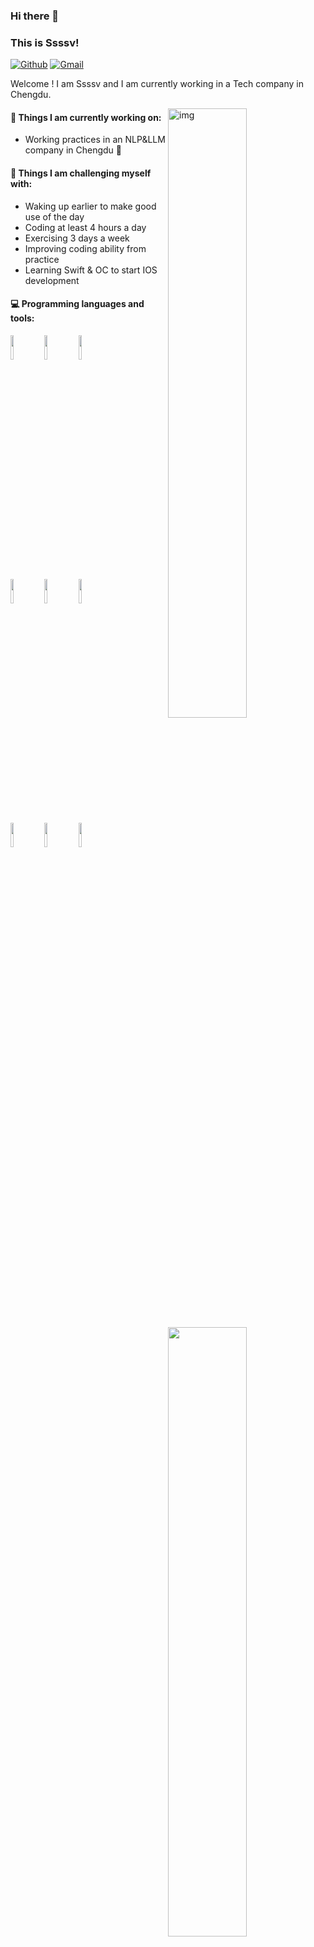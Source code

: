 ### Hi there 👋 
### This is Ssssv!
 
[![Github](https://img.shields.io/badge/-Github-000?style=flat&logo=Github&logoColor=white)](https://github.com/Ssssv11)
[![Gmail](https://img.shields.io/badge/-outlook-c14438?style=flat&logo=Gmail&logoColor=white)](mailto:ssssv111@outlook.com)
 
Welcome ! I am Ssssv and I am currently working in a Tech company in Chengdu.
 
<img align="right" alt="img" src="https://i.giphy.com/RThN0hOS2GO4M.gif" width="50%" height="auto" />
 
 
#### 🌱 Things I am currently working on: 
- Working practices in an NLP&LLM company in Chengdu 🚀 
 
#### :muscle: Things I am challenging myself with:
- Waking up earlier to make good use of the day
- Coding at least 4 hours a day
- Exercising 3 days a week
- Improving coding ability from practice
- Learning Swift & OC to start IOS development
 
#### :computer: Programming languages and tools: 
<p>
	<img width="50%" align="right" src="https://github-readme-stats.vercel.app/api?username=Ssssv11&show_icons=true&hide_border=true" />
 
<code><img width="10%" src="https://www.vectorlogo.zone/logos/java/java-ar21.svg"></code>
<code><img width="10%" src="https://www.vectorlogo.zone/logos/springio/springio-ar21.svg"></code>
<code><img width="10%" src="https://www.vectorlogo.zone/logos/swift/swift-ar21.svg"></code>
<br />
<code><img width="10%" src="https://www.vectorlogo.zone/logos/mysql/mysql-ar21.svg"></code>
<code><img width="10%" src="https://www.vectorlogo.zone/logos/redis/redis-ar21.svg"></code>
<code><img width="10%" src="https://www.vectorlogo.zone/logos/mongodb/mongodb-ar21.svg"></code>
<br />
<code><img width="10%" src="https://www.vectorlogo.zone/logos/vuejs/vuejs-ar21.svg"></code>
<code><img width="10%" src="https://www.vectorlogo.zone/logos/golang/golang-ar21.svg"></code>
<code><img width="10%" src="https://www.vectorlogo.zone/logos/git-scm/git-scm-ar21.svg"></code>
</p>
